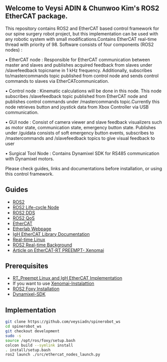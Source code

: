 ## Welcome to Veysi ADIN & Chunwoo Kim's ROS2 EtherCAT package.

  This repository contains ROS2 and EtherCAT based control framework for our spine surgery robot project, but this implementation can be used with any robotic system with small modifications.Contains EtherCAT real-time thread with priority of 98. Software consists of four components (ROS2 nodes) : 
  
  • EtherCAT node : Responsible for EtherCAT communication between master and slaves and publishes acquired feedback from slaves under /slavefeedback topicname in 1 kHz frequency. Additionally, subscribes to/mastercommands topic published from control node and sends control commands to slaves via EtherCATcommunication.
  
  • Control node : Kinematic calculations will be done in this node. This node subscribes /slavefeedback topic published from EtherCAT node and publishes control commands under /mastercommands topic.Currently this node retrieves button and joystick data from Xbox Controller via USB communication.
  
  • GUI node : Consist of camera viewer and slave feedback visualizers such as motor state, communication state, emergency button state. Publishes under /guidata consists of soft emergency button events, subscribes to /mastercommands and /slavefeedback topics to give visual feedback to user
  
 • Surgical Tool Node : Contains Dynamixel SDK for RS485 communication with Dynamixel motors.
 
 Please check guides, links and documentations before installation, or using this control framework.

## Guides

- [ROS2](https://docs.ros.org/en/foxy/index.html)
- [ROS2 Life-cycle Node](https://design.ros2.org/articles/node_lifecycle.html)
- [ROS2 DDS](https://design.ros2.org/articles/ros_on_dds.html)
- [ROS2 QoS](https://design.ros2.org/articles/qos_deadline_liveliness_lifespan.html)
- [EtherCAT](https://www.ethercat.org/en/technology.html)
- [Etherlab Webpage](https://www.etherlab.org/en/ethercat/index.php)
- [IgH EtherCAT Library Documentation](https://www.etherlab.org/download/ethercat/ethercat-1.5.2.pdf)
- [Real-time Linux](https://wiki.linuxfoundation.org/realtime/documentation/technical_basics/start)
- [ROS2 Real-time Background](https://design.ros2.org/articles/realtime_background.html)
- [Article on EtherCAT-RT PREEMPT- Xenomai](https://www.ripublication.com/ijaer17/ijaerv12n21_94.pdf)

## Prerequisites
- [RT_Preempt Linux and IgH EtherCAT Implementation](https://github.com/veysiadn/IgHEtherCATImplementation)
- If you want to use [Xenomai-Instalattion](https://github.com/veysiadn/xenomai-install)
- [ROS2 Foxy Installation](https://docs.ros.org/en/foxy/Installation/Ubuntu-Install-Debians.html)
- [Dynamixel-SDK](https://github.com/ROBOTIS-GIT/DynamixelSDK)

## Implementation
  
```sh
git clone https://github.com/veysiadn/spinerobot_ws 
cd spinerobot_ws 
git checkout development
sudo -s
source /opt/ros/foxy/setup.bash
colcon build --symlink install
. install/setup.bash
ros2 launch ./src/ethercat_nodes_launch.py
```

